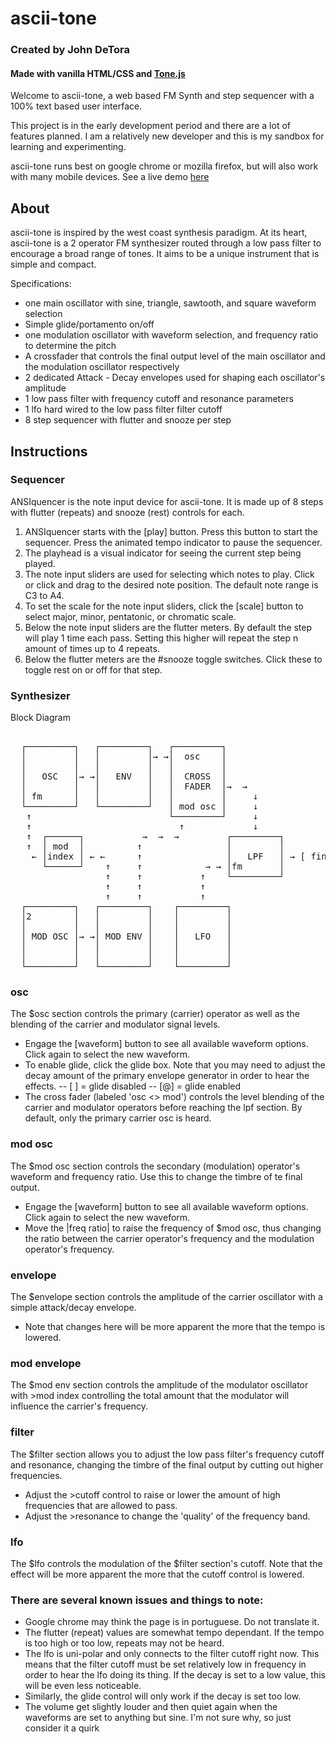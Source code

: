 # ascii-tone

### Created by John DeTora

#### Made with vanilla HTML/CSS and [Tone.js](https://github.com/Tonejs/Tone.js)

Welcome to ascii-tone, a web based FM Synth and step sequencer with a 100% text based user interface.

This project is in the early development period and there are a lot of features planned. I am a relatively new developer and this is my sandbox for learning and experimenting.

ascii-tone runs best on google chrome or mozilla firefox, but will also work with many mobile devices.
See a live demo [here](www.echocoast.net/asciitone/index.html)

## About

ascii-tone is inspired by the west coast synthesis paradigm. At its heart, ascii-tone is a 2 operator FM synthesizer routed through a low pass filter to encourage a broad range of tones. It aims to be a unique instrument that is simple and compact.

Specifications:

-   one main oscillator with sine, triangle, sawtooth, and square waveform selection
-   Simple glide/portamento on/off
-   one modulation oscillator with waveform selection, and frequency ratio to determine the pitch
-   A crossfader that controls the final output level of the main oscillator and the modulation oscillator respectively
-   2 dedicated Attack - Decay envelopes used for shaping each oscillator's amplitude
-   1 low pass filter with frequency cutoff and resonance parameters
-   1 lfo hard wired to the low pass filter filter cutoff
-   8 step sequencer with flutter and snooze per step

## Instructions

### Sequencer

ANSIquencer is the note input device for ascii-tone. It is made up of 8 steps with flutter (repeats) and snooze (rest) controls for each.

1. ANSIquencer starts with the [play] button. Press this button to start the sequencer. Press the animated tempo indicator to pause the sequencer.
2. The playhead is a visual indicator for seeing the current step being played.
3. The note input sliders are used for selecting which notes to play. Click or click and drag to the desired note position. The default note range is C3 to A4.
4. To set the scale for the note input sliders, click the [scale] button to select major, minor, pentatonic, or chromatic scale.
5. Below the note input sliders are the flutter meters. By default the step will play 1 time each pass. Setting this higher will repeat the step n amount of times up to 4 repeats.
6. Below the flutter meters are the #snooze toggle switches. Click these to toggle rest on or off for that step.

### Synthesizer

Block Diagram

<pre>
         
  ┌─────────┐   ┌─────────┐   ┌─────────┐             
  │         │   │         │→ →│  osc    │             
  │         │   │         │   │         │             
  │   OSC   │→ →│   ENV   │   │  CROSS  │               
  │         │   │         │   │  FADER  │→  →            
  │ fm      │   │         │   │         │     ↓     
  └─────────┘   └─────────┘   │ mod osc │     ↓     
   ↑                          └─────────┘     ↓
   ↑                            ↑             ↓
   ↑  ┌──────┐           →  →  →         ┌─────────┐     
   ↑  │ mod  │          ↑                │         │
    ← │index │ ← ←      ↑                │   LPF   │ → [ final output ] 
      └──────┘    ↑     ↑            → → │fm       │ 
                  ↑     ↑           ↑    └─────────┘      
                  ↑     ↑           ↑          
                  ↑     ↑           ↑           
  ┌─────────┐   ┌─────────┐    ┌─────────┐       
  │2        │   │         │    │         │      
  │         │   │         │    │         │            
  │ MOD OSC │→ →│ MOD ENV │    │   LFO   │            
  │         │   │         │    │         │           
  │         │   │         │    │         │            
  └─────────┘   └─────────┘    └─────────┘       
</pre>

### osc

The $osc section controls the primary (carrier) operator as well as the blending of the carrier and modulator signal levels.

-   Engage the [waveform] button to see all available waveform options. Click again to select the new waveform.
-   To enable glide, click the glide box. Note that you may need to adjust the decay amount of the primary envelope generator in order to hear the effects.
    -- [ ] = glide disabled
    -- [@] = glide enabled
-   The cross fader (labeled 'osc <> mod') controls the level blending of the carrier and modulator operators before reaching the lpf section. By default, only the primary carrier osc is heard.

### mod osc

The $mod osc section controls the secondary (modulation) operator's waveform and frequency ratio. Use this to change the timbre of te final output.

-   Engage the [waveform] button to see all available waveform options. Click again to select the new waveform.
-   Move the |freq ratio| to raise the frequency of $mod osc, thus changing the ratio between the carrier operator's frequency and the modulation operator's frequency.

### envelope

The $envelope section controls the amplitude of the carrier oscillator with a simple attack/decay envelope.

-   Note that changes here will be more apparent the more that the tempo is lowered.

### mod envelope

The $mod env section controls the amplitude of the modulator oscillator with >mod index controlling the total amount that the modulator will influence the carrier's frequency.

### filter

The $filter section allows you to adjust the low pass filter's frequency cutoff and resonance, changing the timbre of the final output by cutting out higher frequencies.

-   Adjust the >cutoff control to raise or lower the amount of high frequencies that are allowed to pass.
-   Adjust the >resonance to change the 'quality' of the frequency band.

### lfo

The $lfo controls the modulation of the $filter section's cutoff. Note that the effect will be more apparent the more that the cutoff control is lowered.

### There are several known issues and things to note:

-   Google chrome may think the page is in portuguese. Do not translate it.
-   The flutter (repeat) values are somewhat tempo dependant. If the tempo is too high or too low, repeats may not be heard.
-   The lfo is uni-polar and only connects to the filter cutoff right now. This means that the filter cutoff must be set relatively low in frequency in order to hear the lfo doing its thing. If the decay is set to a low value, this will be even less noticeable.
-   Similarly, the glide control will only work if the decay is set too low.
-   The volume get slightly louder and then quiet again when the waveforms are set to anything but sine. I'm not sure why, so just consider it a quirk
